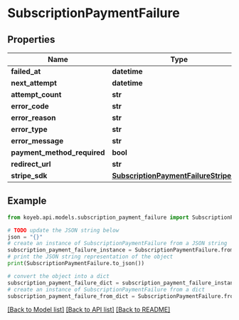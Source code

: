 # SubscriptionPaymentFailure


## Properties

Name | Type | Description | Notes
------------ | ------------- | ------------- | -------------
**failed_at** | **datetime** |  | [optional] 
**next_attempt** | **datetime** |  | [optional] 
**attempt_count** | **str** |  | [optional] 
**error_code** | **str** |  | [optional] 
**error_reason** | **str** |  | [optional] 
**error_type** | **str** |  | [optional] 
**error_message** | **str** |  | [optional] 
**payment_method_required** | **bool** |  | [optional] 
**redirect_url** | **str** |  | [optional] 
**stripe_sdk** | [**SubscriptionPaymentFailureStripeSDK**](SubscriptionPaymentFailureStripeSDK.md) |  | [optional] 

## Example

```python
from koyeb.api.models.subscription_payment_failure import SubscriptionPaymentFailure

# TODO update the JSON string below
json = "{}"
# create an instance of SubscriptionPaymentFailure from a JSON string
subscription_payment_failure_instance = SubscriptionPaymentFailure.from_json(json)
# print the JSON string representation of the object
print(SubscriptionPaymentFailure.to_json())

# convert the object into a dict
subscription_payment_failure_dict = subscription_payment_failure_instance.to_dict()
# create an instance of SubscriptionPaymentFailure from a dict
subscription_payment_failure_from_dict = SubscriptionPaymentFailure.from_dict(subscription_payment_failure_dict)
```
[[Back to Model list]](../README.md#documentation-for-models) [[Back to API list]](../README.md#documentation-for-api-endpoints) [[Back to README]](../README.md)


